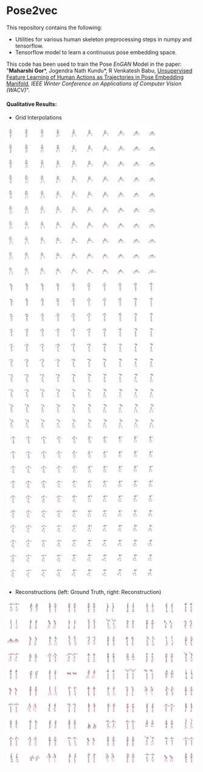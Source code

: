 # Pose2vec
This repository contains the following:
  - Utilities for various human skeleton preprocessing steps in numpy and tensorflow.
  - Tensorflow model to learn a continuous pose embedding space.

This code has been used to train the Pose _EnGAN_ Model in the paper: "**Maharshi Gor***, Jogendra Nath Kundu*, R Venkatesh Babu, [Unsupervised Feature Learning of Human Actions as Trajectories in Pose Embedding Manifold](https://arxiv.org/abs/1812.02592), _IEEE Winter Conference on Applications of Computer Vision (WACV)_".

#### Qualitative Results:
- Grid Interpolations <br>
<img src="./docs/interpolation.png" width="400">
<img src="./docs/interpolation_2.png" width="400">
<img src="./docs/interpolation_3.png" width="400">

- Reconstructions (left: Ground Truth, right: Reconstruction)
<img src="./docs/recon.png" width="600">
